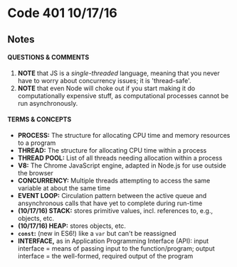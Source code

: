 # Code 401 10/17/16
## Notes

#### QUESTIONS & COMMENTS
1. **NOTE** that JS is a *single-threaded* language, meaning that you never have to worry about concurrency issues; it is 'thread-safe'.
1. **NOTE** that even Node will choke out if you start making it do computationally expensive stuff, as computational processes cannot be run asynchronously.


#### TERMS & CONCEPTS
  * **PROCESS:** The structure for allocating CPU time and memory resources to a program
  * **THREAD:** The structure for allocating CPU time within a process
  * **THREAD POOL:**  List of all threads needing allocation within a process
  * **V8:**  The Chrome JavaScript engine, adapted in Node.js for use outside the browser
  * **CONCURRENCY:**  Multiple threads attempting to access the same variable at about the same time
  * **EVENT LOOP:**  Circulation pattern between the active queue and ansynchronous calls that have yet to complete during run-time
  * **(10/17/16) STACK:**  stores primitive values, incl. references to, e.g., objects, etc.
  * **(10/17/16) HEAP:**  stores objects, etc.
  * **`const`:**  (new in ES6!) like a `var` but can't be reassigned
  * **INTERFACE,** as in Application Programming Interface (API):  input interface = means of passing input to the function/program; output interface = the well-formed, required output of the program

